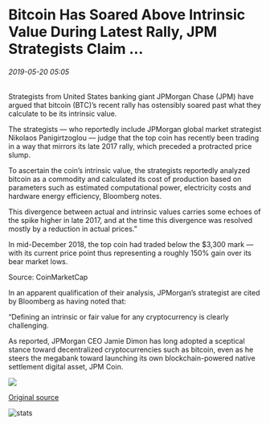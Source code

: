# Bitcoin Has Soared Above Intrinsic Value During Latest Rally, JPM Strategists Claim ...

###### 2019-05-20 05:05

Strategists from United States banking giant JPMorgan Chase (JPM) have argued that bitcoin (BTC)’s recent rally has ostensibly soared past what they calculate to be its intrinsic value.

The strategists — who reportedly include JPMorgan global market strategist Nikolaos Panigirtzoglou — judge that the top coin has recently been trading in a way that mirrors its late 2017 rally, which preceded a protracted price slump.

To ascertain the coin’s intrinsic value, the strategists reportedly analyzed bitcoin as a commodity and calculated its cost of production based on parameters such as estimated computational power, electricity costs and hardware energy efficiency, Bloomberg notes.

This divergence between actual and intrinsic values carries some echoes of the spike higher in late 2017, and at the time this divergence was resolved mostly by a reduction in actual prices.”

In mid-December 2018, the top coin had traded below the $3,300 mark — with its current price point thus representing a roughly 150% gain over its bear market lows.

Source: CoinMarketCap

In an apparent qualification of their analysis, JPMorgan’s strategist are cited by Bloomberg as having noted that:

“Defining an intrinsic or fair value for any cryptocurrency is clearly challenging.

As reported, JPMorgan CEO Jamie Dimon has long adopted a sceptical stance toward decentralized cryptocurrencies such as bitcoin, even as he steers the megabank toward launching its own blockchain-powered native settlement digital asset, JPM Coin.

![](https://s3.cointelegraph.com/storage/uploads/view/ea3508243bd04742c8e1939b01c232a7.png)

[Original source](https://cointelegraph.com/news/bitcoin-has-soared-above-intrinsic-value-during-latest-rally-jpm-strategists-claim)

![stats](https://c.statcounter.com/11760860/0/a89fa40b/1/ "stats")